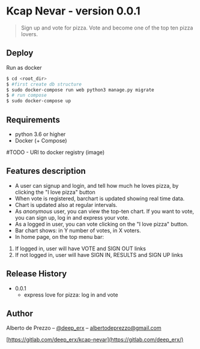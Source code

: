 # Kcap Nevar - version 0.0.1

> Sign up and vote for pizza. Vote and become one of the top ten pizza lovers. 


## Deploy
 
Run as docker  
```sh
$ cd <root_dir>
$ #first create db structure
$ sudo docker-compose run web python3 manage.py migrate
$ # run compose
$ sudo docker-compose up
```


## Requirements
* python 3.6 or higher
* Docker (+ Compose)

#TODO - URI to docker registry (image)

## Features description
* A user can signup and login, and tell how much he loves pizza, by clicking the "I love pizza" button
* When vote is registered, barchart is updated showing real time data. 
* Chart is updated also at regular intervals. 
* As _anonymous_ user, you can view the top-ten chart. If you want to vote, you can sign up, log in and express your vote.
* As a logged in user, you can vote clicking on the "I love pizza" button.
* Bar chart shows: in Y number of votes, in X voters.
* In home page, on the top menu bar:
1. If logged in, user will have VOTE and SIGN OUT links 
2. If not logged in, user will have SIGN IN, RESULTS and SIGN UP links


## Release History
* 0.0.1
    * express love for pizza: log in and vote

## Author

Alberto de Prezzo – [@deep_erx](https://twitter.com/deep_erx) – albertodeprezzo@gmail.com

[https://gitlab.com/deep_erx/kcap-nevar](https://gitlab.com/deep_erx/)

